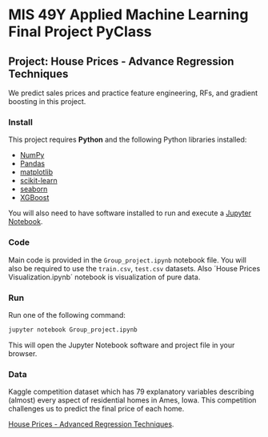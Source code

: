 # MIS 49Y Applied Machine Learning Final Project PyClass
## Project: House Prices - Advance Regression Techniques
We predict sales prices and practice feature engineering, RFs, and gradient boosting in this project.

### Install

This project requires **Python** and the following Python libraries installed:

- [NumPy](http://www.numpy.org/)
- [Pandas](http://pandas.pydata.org/)
- [matplotlib](http://matplotlib.org/)
- [scikit-learn](http://scikit-learn.org/stable/)
- [seaborn](https://seaborn.pydata.org/)
- [XGBoost](https://xgboost.readthedocs.io/en/stable/)

You will also need to have software installed to run and execute a [Jupyter Notebook](http://jupyter.org/install.html).

### Code

Main code is provided in the `Group_project.ipynb` notebook file. You will also be required to use the `train.csv`, `test.csv` datasets. Also ´House Prices Visualization.ipynb´ notebook is visualization of pure data.

### Run

Run one of the following command:

```bash
jupyter notebook Group_project.ipynb
```

This will open the Jupyter Notebook software and project file in your browser.

### Data

Kaggle competition dataset which has 79 explanatory variables describing (almost) every aspect of residential homes in Ames, Iowa. This competition challenges us to predict the final price of each home.

[House Prices - Advanced Regression Techniques](https://www.kaggle.com/competitions/house-prices-advanced-regression-techniques).
